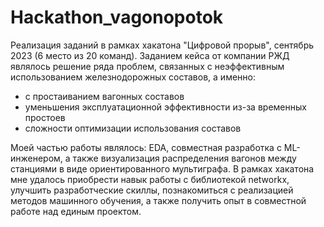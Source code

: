 # Hackathon_vagonopotok
Реализация заданий в рамках хакатона "Цифровой прорыв", сентябрь 2023 (6 место из 20 команд). 
Заданием кейса от компании РЖД являлось решение ряда проблем, связанных с неэффективным использованием железнодорожных составов, а именно:
- с простаиванием вагонных составов
- уменьшения эксплуатационной эффективности из-за временных простоев
- сложности оптимизации использования составов


Моей частью работы являлось: EDA, совместная разработка с ML-инженером, а также визуализация распределения вагонов между станциями в виде ориентированного мультиграфа.
В рамках хакатона мне удалось приобрести навык работы с библиотекой networkx, улучшить разработческие скиллы, познакомиться с реализацией методов машинного обучения, а также получить опыт в совместной работе над единым проектом.
